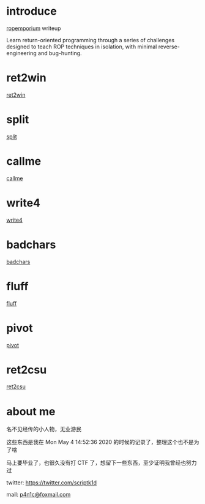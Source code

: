 # introduce
[ropemporium](https://ropemporium.com/) writeup

Learn return-oriented programming through a series of challenges designed to teach ROP techniques in isolation, with minimal reverse-engineering and bug-hunting.

# ret2win
[ret2win](0_ret2win/README.md)

# split
[split](1_split/README.md)

# callme
[callme](2_callme/README.md)

# write4
[write4](3_write4/README.md)

# badchars
[badchars](4_badchars/README.md)

# fluff
[fluff](5_fluff/README.md)

# pivot
[pivot](6_pivot/README.md)

# ret2csu
[ret2csu](7_ret2csu/README.md)

# about me
名不见经传的小人物，无业游民

这些东西是我在 Mon May 4 14:52:36 2020 的时候的记录了，整理这个也不是为了啥

马上要毕业了，也很久没有打 CTF 了，想留下一些东西，至少证明我曾经也努力过

twitter: https://twitter.com/scriptk1d

mail: p4n1c@foxmail.com

